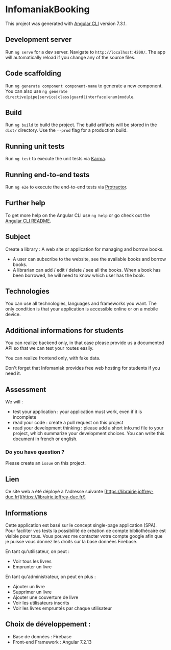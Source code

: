 # InfomaniakBooking

This project was generated with [Angular CLI](https://github.com/angular/angular-cli) version 7.3.1.

## Development server

Run `ng serve` for a dev server. Navigate to `http://localhost:4200/`. The app will automatically reload if you change any of the source files.

## Code scaffolding

Run `ng generate component component-name` to generate a new component. You can also use `ng generate directive|pipe|service|class|guard|interface|enum|module`.

## Build

Run `ng build` to build the project. The build artifacts will be stored in the `dist/` directory. Use the `--prod` flag for a production build.

## Running unit tests

Run `ng test` to execute the unit tests via [Karma](https://karma-runner.github.io).

## Running end-to-end tests

Run `ng e2e` to execute the end-to-end tests via [Protractor](http://www.protractortest.org/).

## Further help

To get more help on the Angular CLI use `ng help` or go check out the [Angular CLI README](https://github.com/angular/angular-cli/blob/master/README.md).


## Subject
Create a library : A web site or application for managing and borrow books.
 * A user can subscribe to the website, see the available books and borrow books.
 * A librarian can add / edit / delete / see all the books. When a book has been borrowed, he will need to know which user has the book.

## Technologies
You can use all technologies, languages and frameworks you want. The only condition is that your application is accessible online or on a mobile device.

## Additional informations for students
You can realize backend only, in that case please provide us a documented API so that we can test your routes easily.

You can realize frontend only, with fake data.

Don't forget that Infomaniak provides free web hosting for students if you need it.

## Assessment
We will :
 * test your application : your application must work, even if it is incomplete
 * read your code : create a pull request on this project
 * read your development thinking : please add a short info.md file to your project, which summarize your development choices. You can write this document in french or english.

### Do you have question ?
Please create an `issue` on this project.
## Lien
Ce site web a été déployé à l'adresse suivante [https://librairie.joffrey-duc.fr/](https://librairie.joffrey-duc.fr/)

## Informations
 Cette application est basé sur le concept single-page application (SPA).
 Pour faciliter vos tests la possibilité de création de compte bibliothécaire est visible pour tous.
 Vous pouvez me contacter votre compte google afin que je puisse vous donnez les droits sur la base données Firebase.

En tant qu'utilisateur, on peut :
* Voir tous les livres
* Emprunter un livre

En tant qu'administrateur, on peut en plus :
* Ajouter un livre
* Supprimer un livre
* Ajouter une couverture de livre
* Voir les utilisateurs inscrits
* Voir les livres empruntés par chaque utilisateur

## Choix de développement :

* Base de données : Firebase
* Front-end Framework : Angular 7.2.13

